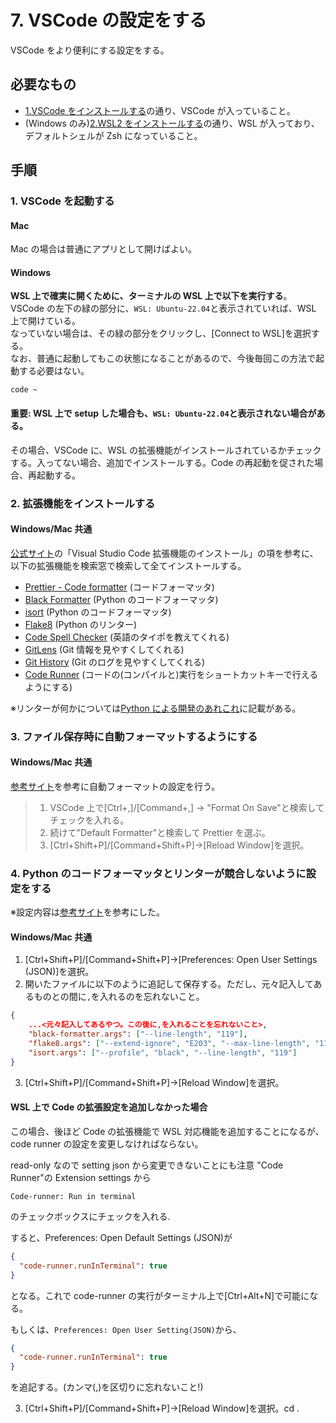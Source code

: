 # 7. VSCode の設定をする

VSCode をより便利にする設定をする。

## 必要なもの

- [1.VSCode をインストールする](./1.VSCodeをインストールする.md)の通り、VSCode が入っていること。
- (Windows のみ)[2.WSL2 をインストールする](<./2.(Windowsのみ)WSL2をインストールする.md>)の通り、WSL が入っており、デフォルトシェルが Zsh になっていること。

## 手順

### 1. VSCode を起動する

#### Mac

Mac の場合は普通にアプリとして開けばよい。

#### Windows

**WSL 上で確実に開くために、ターミナルの WSL 上で以下を実行する**。  
VSCode の左下の緑の部分に、`WSL: Ubuntu-22.04`と表示されていれば、WSL 上で開けている。  
なっていない場合は、その緑の部分をクリックし、[Connect to WSL]を選択する。  
なお、普通に起動してもこの状態になることがあるので、今後毎回この方法で起動する必要はない。

```shell
code ~
```

#### 重要: WSL 上で setup した場合も、`WSL: Ubuntu-22.04`と表示されない場合がある。

その場合、VSCode に、WSL の拡張機能がインストールされているかチェックする。入ってない場合、追加でインストールする。Code の再起動を促された場合、再起動する。

### 2. 拡張機能をインストールする

#### Windows/Mac 共通

[公式サイト](https://learn.microsoft.com/ja-jp/power-pages/configure/vs-code-extension#install-visual-studio-code-extension)の「Visual Studio Code 拡張機能のインストール」の項を参考に、以下の拡張機能を検索窓で検索して全てインストールする。

- [Prettier - Code formatter](https://marketplace.visualstudio.com/items?itemName=esbenp.prettier-vscode) (コードフォーマッタ)
- [Black Formatter](https://marketplace.visualstudio.com/items?itemName=ms-python.black-formatter) (Python のコードフォーマッタ)
- [isort](https://marketplace.visualstudio.com/items?itemName=ms-python.isort) (Python のコードフォーマッタ)
- [Flake8](https://marketplace.visualstudio.com/items?itemName=ms-python.flake8) (Python のリンター)
- [Code Spell Checker](https://marketplace.visualstudio.com/items?itemName=streetsidesoftware.code-spell-checker) (英語のタイポを教えてくれる)
- [GitLens](https://marketplace.visualstudio.com/items?itemName=eamodio.gitlens) (Git 情報を見やすくしてくれる)
- [Git History](https://marketplace.visualstudio.com/items?itemName=donjayamanne.githistory) (Git のログを見やすくしてくれる)
- [Code Runner](https://marketplace.visualstudio.com/items?itemName=formulahendry.code-runner) (コードの(コンパイルと)実行をショートカットキーで行えるようにする)

※リンターが何かについては[Python による開発のあれこれ](../開発の手順/Pythonによる開発のあれこれ.md#1-リンターについて)に記載がある。

### 3. ファイル保存時に自動フォーマットするようにする

#### Windows/Mac 共通

[参考サイト](https://zenn.dev/k_kazukiiiiii/articles/670ebae0005872)を参考に自動フォーマットの設定を行う。

> 1. VSCode 上で[Ctrl+,]/[Command+,] -> "Format On Save"と検索してチェックを入れる。
> 2. 続けて"Default Formatter"と検索して Prettier を選ぶ。
> 3. [Ctrl+Shift+P]/[Command+Shift+P]->[Reload Window]を選択。

### 4. Python のコードフォーマッタとリンターが競合しないように設定をする

※設定内容は[参考サイト](https://qiita.com/sin9270/items/85e2dab4c0144c79987d#%E5%90%84%E3%83%84%E3%83%BC%E3%83%AB%E3%81%AE%E8%A8%AD%E5%AE%9A)を参考にした。

#### Windows/Mac 共通

1. [Ctrl+Shift+P]/[Command+Shift+P]->[Preferences: Open User Settings (JSON)]を選択。
2. 開いたファイルに以下のように追記して保存する。ただし、元々記入してあるものとの間に`,`を入れるのを忘れないこと。

```json
{
    ...<元々記入してあるやつ。この後に,を入れることを忘れないこと>,
    "black-formatter.args": ["--line-length", "119"],
    "flake8.args": ["--extend-ignore", "E203", "--max-line-length", "119"],
    "isort.args": ["--profile", "black", "--line-length", "119"]
}
```

3. [Ctrl+Shift+P]/[Command+Shift+P]->[Reload Window]を選択。

#### WSL 上で Code の拡張設定を追加しなかった場合

この場合、後ほど Code の拡張機能で WSL 対応機能を追加することになるが、code runner の設定を変更しなければならない。

read-only なので setting json から変更できないことにも注意
"Code Runner"の Extension settings から

```shell
Code-runner: Run in terminal
```

のチェックボックスにチェックを入れる.

すると、Preferences: Open Default Settings (JSON)が

```json
{
  "code-runner.runInTerminal": true
}
```

となる。これで code-runner の実行がターミナル上で[Ctrl+Alt+N]で可能になる。

もしくは、`Preferences: Open User Setting(JSON)`から、

```json
{
  "code-runner.runInTerminal": true
}
```

を追記する。(カンマ(,)を区切りに忘れないこと!)

3. [Ctrl+Shift+P]/[Command+Shift+P]->[Reload Window]を選択。cd .
